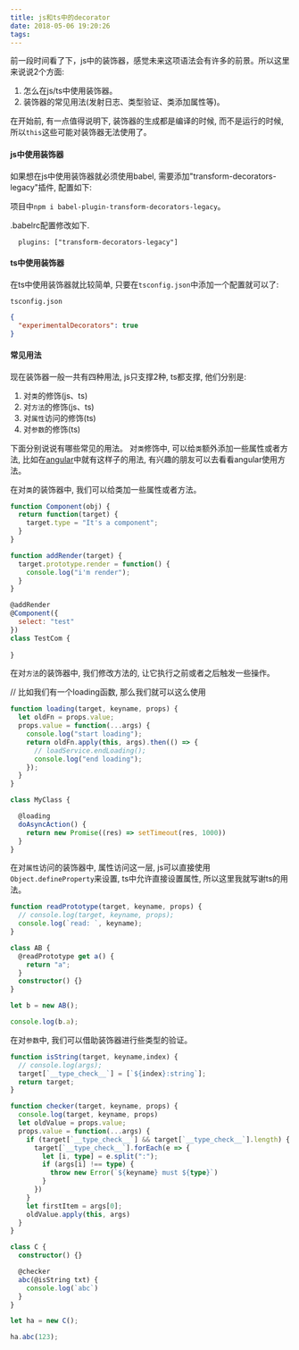 ```yaml
---
title: js和ts中的decorator
date: 2018-05-06 19:20:26
tags:
---
```


前一段时间看了下，js中的装饰器，感觉未来这项语法会有许多的前景。所以这里来说说2个方面:
1. 怎么在js/ts中使用装饰器。
2. 装饰器的常见用法(发射日志、类型验证、类添加属性等)。

在开始前, 有一点值得说明下, 装饰器的生成都是编译的时候, 而不是运行的时候, 所以`this`这些可能对装饰器无法使用了。

#### js中使用装饰器
如果想在js中使用装饰器就必须使用babel, 需要添加"transform-decorators-legacy"插件, 配置如下:

项目中`npm i babel-plugin-transform-decorators-legacy`。

.babelrc配置修改如下.
```
  plugins: ["transform-decorators-legacy"] 
```

#### ts中使用装饰器
在ts中使用装饰器就比较简单, 只要在`tsconfig.json`中添加一个配置就可以了:

`tsconfig.json`
``` json
{
  "experimentalDecorators": true
}
```

#### 常见用法

现在装饰器一般一共有四种用法, js只支撑2种, ts都支撑, 他们分别是:

1. 对`类`的修饰(js、ts)
2. 对`方法`的修饰(js、ts)
3. 对`属性`访问的修饰(ts)
4. 对`参数`的修饰(ts)

下面分别说说有哪些常见的用法。
对`类`修饰中, 可以给`类`额外添加一些属性或者方法, 比如在[angular](https://angular.io/guide/displaying-data)中就有这样子的用法, 有兴趣的朋友可以去看看angular使用方法。

在对`类`的装饰器中, 我们可以给类加一些属性或者方法。

``` javascript
function Component(obj) {
  return function(target) {
    target.type = "It's a component";
  }
}

function addRender(target) {
  target.prototype.render = function() {
    console.log("i'm render");
  }
}

@addRender
@Component({
  select: "test"
})
class TestCom {
  
}
```

在对`方法`的装饰器中, 我们修改方法的, 让它执行之前或者之后触发一些操作。

// 比如我们有一个loading函数, 那么我们就可以这么使用
``` javascript
function loading(target, keyname, props) {
  let oldFn = props.value;
  props.value = function(...args) {
    console.log("start loading");
    return oldFn.apply(this, args).then(() => {
      // loadService.endLoading();
      console.log("end loading");
    });
  }
}

class MyClass {

  @loading
  doAsyncAction() {
    return new Promise((res) => setTimeout(res, 1000))
  }
}
```

在对`属性`访问的装饰器中, 属性访问这一层, js可以直接使用`Object.defineProperty`来设置, ts中允许直接设置属性, 所以这里我就写谢ts的用法。

``` typescript
function readPrototype(target, keyname, props) {
  // console.log(target, keyname, props);
  console.log(`read: `, keyname);
}

class AB {
  @readPrototype get a() {
    return "a";
  }
  constructor() {}
}

let b = new AB();

console.log(b.a);
```

在对`参数`中, 我们可以借助装饰器进行些类型的验证。

``` typescript
function isString(target, keyname,index) {
  // console.log(args);
  target[`__type_check__`] = [`${index}:string`];
  return target;
}

function checker(target, keyname, props) {
  console.log(target, keyname, props)
  let oldValue = props.value;
  props.value = function(...args) {
    if (target[`__type_check__`] && target[`__type_check__`].length) {
      target[`__type_check__`].forEach(e => {
        let [i, type] = e.split(":");
        if (args[i] !== type) {
          throw new Error(`${keyname} must ${type}`)
        }
      })
    }
    let firstItem = args[0];
    oldValue.apply(this, args)
  }
}

class C {
  constructor() {}

  @checker
  abc(@isString txt) {
    console.log(`abc`)
  }
}

let ha = new C();

ha.abc(123);
```